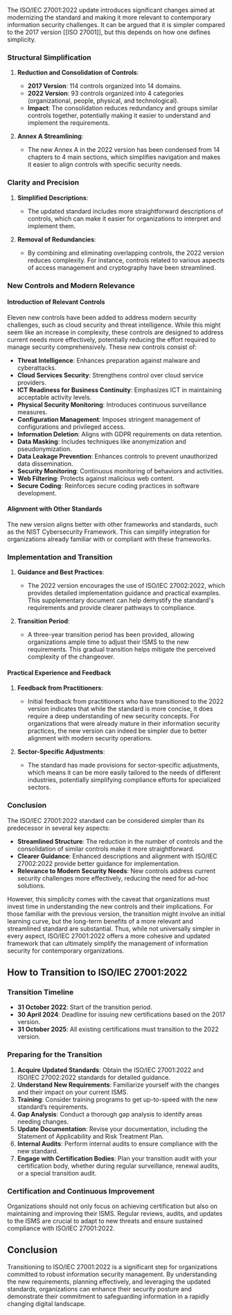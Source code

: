 The ISO/IEC 27001:2022 update introduces significant changes aimed at modernizing the standard and making it more relevant to contemporary information security challenges. It can be argued that it is simpler compared to the 2017 version [[ISO 27001]], but this depends on how one defines simplicity.

### Structural Simplification

1. **Reduction and Consolidation of Controls**:

   - **2017 Version**: 114 controls organized into 14 domains.
   - **2022 Version**: 93 controls organized into 4 categories (organizational, people, physical, and technological).
   - **Impact**: The consolidation reduces redundancy and groups similar controls together, potentially making it easier to understand and implement the requirements.

1. **Annex A Streamlining**:

   - The new Annex A in the 2022 version has been condensed from 14 chapters to 4 main sections, which simplifies navigation and makes it easier to align controls with specific security needs.

### Clarity and Precision

1. **Simplified Descriptions**:

   - The updated standard includes more straightforward descriptions of controls, which can make it easier for organizations to interpret and implement them.

1. **Removal of Redundancies**:

   - By combining and eliminating overlapping controls, the 2022 version reduces complexity. For instance, controls related to various aspects of access management and cryptography have been streamlined.

### New Controls and Modern Relevance

#### Introduction of Relevant Controls

Eleven new controls have been added to address modern security challenges, such as cloud security and threat intelligence. While this might seem like an increase in complexity, these controls are designed to address current needs more effectively, potentially reducing the effort required to manage security comprehensively. These new controls consist of:

- **Threat Intelligence**: Enhances preparation against malware and cyberattacks.
- **Cloud Services Security**: Strengthens control over cloud service providers.
- **ICT Readiness for Business Continuity**: Emphasizes ICT in maintaining acceptable activity levels.
- **Physical Security Monitoring**: Introduces continuous surveillance measures.
- **Configuration Management**: Imposes stringent management of configurations and privileged access.
- **Information Deletion**: Aligns with GDPR requirements on data retention.
- **Data Masking**: Includes techniques like anonymization and pseudonymization.
- **Data Leakage Prevention**: Enhances controls to prevent unauthorized data dissemination.
- **Security Monitoring**: Continuous monitoring of behaviors and activities.
- **Web Filtering**: Protects against malicious web content.
- **Secure Coding**: Reinforces secure coding practices in software development.

#### Alignment with Other Standards

The new version aligns better with other frameworks and standards, such as the NIST Cybersecurity Framework. This can simplify integration for organizations already familiar with or compliant with these frameworks.

### Implementation and Transition

1. **Guidance and Best Practices**:

   - The 2022 version encourages the use of ISO/IEC 27002:2022, which provides detailed implementation guidance and practical examples. This supplementary document can help demystify the standard's requirements and provide clearer pathways to compliance.

1. **Transition Period**:

   - A three-year transition period has been provided, allowing organizations ample time to adjust their ISMS to the new requirements. This gradual transition helps mitigate the perceived complexity of the changeover.

#### Practical Experience and Feedback

1. **Feedback from Practitioners**:

   - Initial feedback from practitioners who have transitioned to the 2022 version indicates that while the standard is more concise, it does require a deep understanding of new security concepts. For organizations that were already mature in their information security practices, the new version can indeed be simpler due to better alignment with modern security operations.

1. **Sector-Specific Adjustments**:

   - The standard has made provisions for sector-specific adjustments, which means it can be more easily tailored to the needs of different industries, potentially simplifying compliance efforts for specialized sectors.

### Conclusion

The ISO/IEC 27001:2022 standard can be considered simpler than its predecessor in several key aspects:

- **Streamlined Structure**: The reduction in the number of controls and the consolidation of similar controls make it more straightforward.
- **Clearer Guidance**: Enhanced descriptions and alignment with ISO/IEC 27002:2022 provide better guidance for implementation.
- **Relevance to Modern Security Needs**: New controls address current security challenges more effectively, reducing the need for ad-hoc solutions.

However, this simplicity comes with the caveat that organizations must invest time in understanding the new controls and their implications. For those familiar with the previous version, the transition might involve an initial learning curve, but the long-term benefits of a more relevant and streamlined standard are substantial. Thus, while not universally simpler in every aspect, ISO/IEC 27001:2022 offers a more cohesive and updated framework that can ultimately simplify the management of information security for contemporary organizations.

## How to Transition to ISO/IEC 27001:2022

### Transition Timeline

- **31 October 2022**: Start of the transition period.
- **30 April 2024**: Deadline for issuing new certifications based on the 2017 version.
- **31 October 2025**: All existing certifications must transition to the 2022 version.

### Preparing for the Transition

1. **Acquire Updated Standards**: Obtain the ISO/IEC 27001:2022 and ISO/IEC 27002:2022 standards for detailed guidance.
1. **Understand New Requirements**: Familiarize yourself with the changes and their impact on your current ISMS.
1. **Training**: Consider training programs to get up-to-speed with the new standard’s requirements.
1. **Gap Analysis**: Conduct a thorough gap analysis to identify areas needing changes.
1. **Update Documentation**: Revise your documentation, including the Statement of Applicability and Risk Treatment Plan.
1. **Internal Audits**: Perform internal audits to ensure compliance with the new standard.
1. **Engage with Certification Bodies**: Plan your transition audit with your certification body, whether during regular surveillance, renewal audits, or a special transition audit.

### Certification and Continuous Improvement

Organizations should not only focus on achieving certification but also on maintaining and improving their ISMS. Regular reviews, audits, and updates to the ISMS are crucial to adapt to new threats and ensure sustained compliance with ISO/IEC 27001:2022.

## Conclusion

Transitioning to ISO/IEC 27001:2022 is a significant step for organizations committed to robust information security management. By understanding the new requirements, planning effectively, and leveraging the updated standards, organizations can enhance their security posture and demonstrate their commitment to safeguarding information in a rapidly changing digital landscape.
